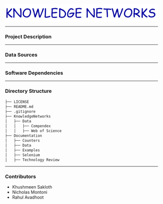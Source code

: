<div align="center">
  <img src="doc/logo/logo.png"><br>
</div>

---

### Project Description

---
### Data Sources

---

### Software Dependencies

---

### Directory Structure
```
├── LICENSE
├── README.md
├── .gitignore
├── KnowledgeNetworks
│   ├── Data
│   │   ├── Compendex
│   │   ├── Web of Science
├── Documentation
│   ├── Counters
│   ├── Data
│   ├── Examples
│   ├── Selenium
│   ├── Technology Review
```

---

### Contributors

* Khushmeen Sakloth
* Nicholas Montoni
* Rahul Avadhoot
